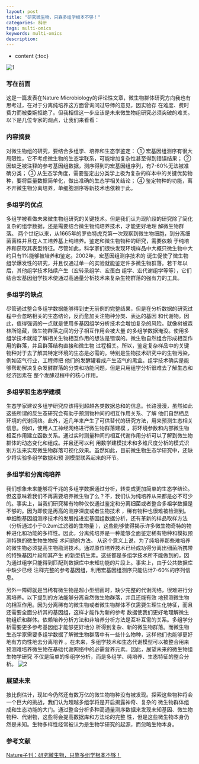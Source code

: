 ```yaml
---
layout: post
title: "研究微生物，只靠多组学根本不够！"
categories: 科研
tags: multi-omics
keywords: multi-omics
description: 
---
```


* content
{:toc}

![1](http://o7zaxp1i2.bkt.clouddn.com/d59f61b6-fcb7-4a93-8ddd-6fad6de94b5b.png)

### 写在前面
这是一篇发表在Nature Microbiology的评论性文章，微生物群体研究方向我也有思考过，在对于分离纯培养这方面曾询问过导师的意见，因实验存
在难度、费时费力而被委婉拒绝了。但我相信这一步应该是未来微生物组研究必须突破的难关。以下是几位专家的观点，让我们来看看：





### 内容摘要
对微生物组的研究，要结合多组学、培养和生态学鉴定：
① 宏基因组测序有很大局限性，它不考虑微生物的生态学联系，可能增加复杂性甚至得到错误结果；
② 因缺乏被注释的参考基因组数据，测序得到的宏基因组序列，有7-60%无法被准确分类；
③ 从生态学角度，需要鉴定出分类学上极为复杂的样本中的关键优势物种，要将巨量数据简单化，做出准确的生态学相关结论；
④ 鉴定物种的功能，离不开微生物分离培养，单细胞测序等新技术也依赖于此。

### 多组学的优点
多组学被看做未来微生物组研究的关键技术。但是我们认为现阶段的研究除了简化复杂的组学数据，还是需要结合微生物纯培养技术，才能更好地理
解微生物群落。
两个世纪以来，从1665年的罗伯特虎克第一次观察到微生物细胞，到分离细菌菌株并且在人工培养基上纯培养。鉴定和微生物物种的研究，需要依赖
于纯培养和获取其表型特征。尽管如此，科学家们很快发现环境样品中大概只微生物中大约只有1%能够被培养和鉴定。2002年，宏基因组测序技术的
诞生促使了微生物组学爆发性的研究，并且仅通过单一的实验就能鉴定许多微生物群落。若干年以后，其他组学技术陆续产生（宏转录组学、宏蛋白
组学、宏代谢组学等等），它们结合宏基因组学技术使通过高通量分析技术来复杂生物群落的强有力的工具。

### 多组学的缺点
尽管通过整合多组学数据能够得到史无前例的完整结果，但是在分析数据的研究过程中会忽略相关的生态结论，反而愈加关注物种分类、表达的基因
和代谢物。因此，值得强调的一点就是使用多基因组学分析技术会增加复杂的风险。就像树被森林所隐藏，微生物群落之间的分子相互作用会被大量
的多组学数据淹没。使用多组学技术就能了解相关生物相互作用的想法是错误的。微生物自然组合形成相互作用的群落，并且群落结构直接和微生物
过程相关。所以，鉴定复杂样品中的关键物种对于去了解其特定环境的生态是必需的。特别是生物技术研究中的生物污染，例如沼气行业，工程师把
他们的发酵罐看成产生沼气的黑盒。组学技术确实是能够帮助解决复杂发酵群落的分类和功能问题，但是只用组学分析很难去了解生态和经济因素在
整个发酵过程中的核心作用。

### 多组学和生态学建模
生态学家建议多组学研究应该得到超越各类数据总和的信息。长路漫漫，虽然如此这些所谓的反生态研究会有助于预测物种间的相互作用关系、了解
他们自然栖息环境的代谢网络。此外，近几年来产生了可供替代的研究方法，用来预测生态相关信息。例如，使用人工神经网络进行微生物群落建模
，将环境参数和内部微生物相互作用建立函数关系。通过实时测量种间的相互代谢作用分析可以了解到微生物群体的动态变化和组成。并且还可以利
用数学建模技术和多维尺度分析的模式识别方法来实现微生物群落可视化效果。虽然如此，目前微生物生态学研究中，还缺少将实验多组学数据和预
测模型联系起来的环节。

### 多组学和分离纯培养
我们想象未来能够将千兆的多组学数据通过分析，转变成更加简单的生态学结论。但这意味着我们不再需要培养微生物了么？不，我们认为纯培养从来都是必不可少的。事实上，当我们研究稀有物种仅仅通过鉴定和分离细菌或者整合多祖学数据是不够的。因为即使是再高的测序深度或者生物技术
，稀有物种也很难被检测到。单细胞基因组测序技术的发展推进宏基因组数据分析，还有革新的样品取样方法（分析通过小于0.2um过滤器的生物量
），这些能够使得揭示许多微生物奇特的物种进化和功能的多样性。因此，分离纯培养是一种能够全面鉴定稀有物种和模拟预测特殊的微生物生物技
术问题的方法。
从这个意义上说，为了纯培养那些难培养的微生物必须提高生物勘测技术。通过原位培养技术已经成功得分离出细菌所携带的特殊基因片段和其产生
的新型抗生素。这些都是多组学技术所不能做到的，因为通过组学只能得到匹配到数据库中未知功能的片段上。事实上，由于公共数据库中缺少已经
注释完整的参考基因组，利用宏基因组测序只能估计7-60%的序列信息。

另外一障碍就是当稀有微生物是超小型细菌时，缺少完整的代谢网络，很难进行分离培养。以下提到的方法能够分离自然微生物群落，并且还能有效
地预测微生物的相互作用。因为分离稀有的微生物或者微生物群体不仅需要生理生化特征，而且还需要全面分析其的基因组，这样才能作为新的参考
数据使我们更好地理解微生物组织和群体。依赖培养分析方法和非培养分析方法是互补互需的关系。多组学分析需要更多参考基因组才能够更好地分
析得到复杂、新的微生物群落。而微生物生态学家需要多组学数据了解微生物群落中有一些什么物种，这样他们也能够更好地有方向性地去分离培养
。在未来，多组学技术和生态代谢模型可以被整合用来预测难培养微生物在基础代谢网络中的必需营养元素。因此，展望未来的微生物组生物学研究
不仅是简单的多组学分析，而是多组学、纯培养、生态特征的整合分析。
![2](http://o7zaxp1i2.bkt.clouddn.com/fce1905d-6bbd-4280-8939-f5167989c7c4.jpg)

### 展望未来
按比例估计，现如今仍然还有数万亿的微生物物种没有被发现。探索这些物种将会一个巨大的挑战，我们认为超越多组学将是开启揭露神奇、复杂的
微生物群体组成和生态功能的大门。通过整合分析多种高通量测序数据来发现未知基因、微生物物种、代谢物，这些将会提高数据库和方法论的完整
性，但是这些微生物本身仍然是未知。生物多样性经常被认为是生物学研究的起源，而忽略生物本身。

### 参考文献
[Nature子刊：研究微生物，只靠多组学根本不够！](http://mc.gutgutgut.cn/papers/read/1070903076?kf=web.search)









